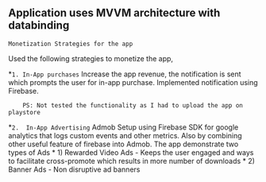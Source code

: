 ## Application uses MVVM architecture with databinding

`Monetization Strategies for the app`

 Used the following strategies to monetize the app,

*`1. In-App purchases`
        Increase the app revenue, the notification is sent which prompts the user for in-app purchase.
        Implemented notification using Firebase.

        PS: Not tested the functionality as I had to upload the app on playstore

*`2.  In-App Advertising`
         Admob Setup using Firebase SDK for google analytics that logs custom events and other metrics. Also by combining other useful feature of firebase into Admob.
         The app demonstrate two types of Ads
            * 1) Rewarded Video Ads - Keeps the user engaged and ways to facilitate cross-promote which results in more number of downloads
            * 2) Banner Ads - Non disruptive ad banners
